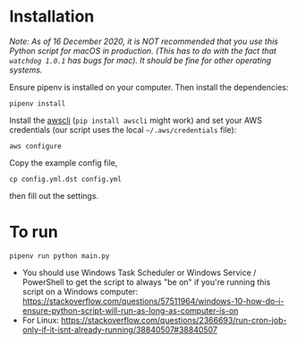 # Installation
*Note: As of 16 December 2020, it is NOT recommended that you use this Python script for macOS in production. 
(This has to do with the fact that `watchdog 1.0.1` has bugs for mac).
It should be fine for other operating systems.*

Ensure pipenv is installed on your computer. Then install the dependencies:
```
pipenv install
```
Install the [awscli](https://aws.amazon.com/cli/) (`pip install awscli` might work) and set your AWS credentials (our script uses the local `~/.aws/credentials` file):
```
aws configure
```
Copy the example config file, 
```
cp config.yml.dst config.yml
```
then fill out the settings.

# To run
```
pipenv run python main.py
```

* You should use Windows Task Scheduler or Windows Service / PowerShell to get the script to always "be on"
if you're running this script on a Windows computer: https://stackoverflow.com/questions/57511964/windows-10-how-do-i-ensure-python-script-will-run-as-long-as-computer-is-on
* For Linux: https://stackoverflow.com/questions/2366693/run-cron-job-only-if-it-isnt-already-running/38840507#38840507
